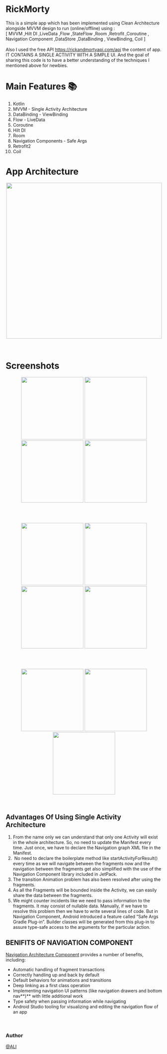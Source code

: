 # RickMorty
This is a simple app which has been implemented using Clean Architecture alongside MVVM design to run (online/offline) using :<br>
     [  MVVM ,Hilt DI ,LiveData ,Flow ,StateFlow ,Room ,Retrofit ,Coroutine , <br>
      Navigation Component ,DataStore ,DataBinding , ViewBinding, Coil  ] <br>  
Also I used the free API https://rickandmortyapi.com/api the content of app. IT CONTAINS A SINGLE ACTIVITY WITH A SIMPLE UI. And the goal of sharing this code is to have a better understanding of the techniques I mentioned above for newbies.

# Main Features :books:
1. Kotlin
2. MVVM - Single Activity Architecture
3. DataBinding - ViewBinding
4. Flow - LiveData
5. Coroutine
6. Hilt DI
7. Room
8. Navigation Components - Safe Args
9. Retrofit2
 10. Coil

# App Architecture 
<p align="center">
    <img  src="https://user-images.githubusercontent.com/76838562/173254331-aa79eb39-653b-4a1c-8c65-ad3b337ff368.jpg" width="500"/>
</p>
<br>

# Screenshots 
<p align="center">
  <img src="https://user-images.githubusercontent.com/76838562/189928370-4eecf56a-8171-43ac-a887-16545d44a11e.png" width="200"/>
  <img src="https://user-images.githubusercontent.com/76838562/189929024-3a2a7abb-3b76-4074-8c94-0445e0da126d.png" width="200"/>
  <img src="https://user-images.githubusercontent.com/76838562/189929340-3dcbfb13-a4a2-4c5d-a8cd-5a4fa1f1ece2.png" width="200"/>
  <img src="https://user-images.githubusercontent.com/76838562/189929398-46b05ac2-da3f-4b29-b2ed-e1058eba809e.png" width="200"/>
</p>
<br>

<br>
<p align="center">
  <img src="https://user-images.githubusercontent.com/76838562/189930121-33055e30-f675-447d-94cc-55182521b9e6.png" width="200"/>
  <img src="https://user-images.githubusercontent.com/76838562/189930190-647e84b3-57a1-45f3-bfcc-26aa162032c0.png" width="200"/>
  <img src="https://user-images.githubusercontent.com/76838562/189930434-da4274b9-4e39-4c24-9026-4f2ea6a22cf5.png" width="200"/>
  <img src="https://user-images.githubusercontent.com/76838562/189930481-ac81d32b-e3c0-4f51-ba8c-a62c0f9740f9.png" width="200"/>
</p>
<br>

<br>
<p align="center">
  <img src="https://user-images.githubusercontent.com/76838562/189930961-047ba524-b1c6-457c-bfdc-529ca900a6a0.png" width="200"/>
  <img src="https://user-images.githubusercontent.com/76838562/189931031-45bee429-312e-4369-bbd0-a6a1c5b68995.png" width="200"/>
  <img src="https://user-images.githubusercontent.com/76838562/189931226-fadb404b-2f76-479f-8835-369937112c3e.png" width="200"/>
</p>
<br>

## Advantages Of Using Single Activity Architecture

 1. From the name only we can understand that only one Activity will exist in the whole architecture. So, no need to update the Manifest every time. Just once, we have to declare the Navigation graph XML file in the Manifest.
 2.  No need to declare the boilerplate method like startActivityForResult() every time as we will navigate between the fragments now and the navigation between the fragments get also simplified with the use of the Navigation Component library included in JetPack. 
 3. The transition Animation problem has also been resolved after using the fragments.
 4. As all the Fragments will be bounded inside the Activity, we can easily share the data between the fragments. 
 5. We might counter incidents like we need to pass information to the fragments. It may consist of nullable data. Manually, if we have to resolve this problem then we have to write several lines of code. But in Navigation Component, Android introduced a feature called “Safe Args Gradle Plug-in”. Builder classes will be generated from this plug-in to assure type-safe access to the arguments for the particular action.

## BENIFITS OF NAVIGATION COMPONENT

[Navigation Architecture Component](https://developer.android.com/codelabs/android-navigation#0) provides a number of benefits, including:

- Automatic handling of fragment transactions
- Correctly handling up and back by default
- Default behaviors for animations and transitions
- Deep linking as a first class operation
- Implementing navigation UI patterns (like navigation drawers and bottom nav**)** with little additional work
- Type safety when passing information while navigating
- Android Studio tooling for visualizing and editing the navigation flow of an app<br><br><br>


### Author

[@ALI](https://www.linkedin.com/in/ali-assalem-4769371a8/)
